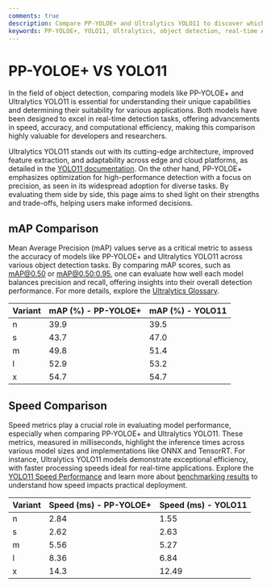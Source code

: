 ```yaml
---
comments: true
description: Compare PP-YOLOE+ and Ultralytics YOLO11 to discover which model excels in object detection, real-time AI, and edge AI applications. Dive into their performance, accuracy, and efficiency for diverse computer vision tasks.
keywords: PP-YOLOE+, YOLO11, Ultralytics, object detection, real-time AI, edge AI, computer vision, model comparison
---
```




# PP-YOLOE+ VS YOLO11

In the field of object detection, comparing models like PP-YOLOE+ and Ultralytics YOLO11 is essential for understanding their unique capabilities and determining their suitability for various applications. Both models have been designed to excel in real-time detection tasks, offering advancements in speed, accuracy, and computational efficiency, making this comparison highly valuable for developers and researchers.

Ultralytics YOLO11 stands out with its cutting-edge architecture, improved feature extraction, and adaptability across edge and cloud platforms, as detailed in the [YOLO11 documentation](https://docs.ultralytics.com/models/yolo11/). On the other hand, PP-YOLOE+ emphasizes optimization for high-performance detection with a focus on precision, as seen in its widespread adoption for diverse tasks. By evaluating them side by side, this page aims to shed light on their strengths and trade-offs, helping users make informed decisions.




## mAP Comparison

Mean Average Precision (mAP) values serve as a critical metric to assess the accuracy of models like PP-YOLOE+ and Ultralytics YOLO11 across various object detection tasks. By comparing mAP scores, such as [mAP@0.50](https://www.ultralytics.com/glossary/mean-average-precision-map) or [mAP@0.50:0.95](https://docs.ultralytics.com/guides/yolo-performance-metrics/), one can evaluate how well each model balances precision and recall, offering insights into their overall detection performance. For more details, explore the [Ultralytics Glossary](https://www.ultralytics.com/glossary).


| Variant | mAP (%) - PP-YOLOE+ | mAP (%) - YOLO11 |
|---------|--------------------|--------------------|
| n | 39.9 | 39.5 |
| s | 43.7 | 47.0 |
| m | 49.8 | 51.4 |
| l | 52.9 | 53.2 |
| x | 54.7 | 54.7 |



## Speed Comparison

Speed metrics play a crucial role in evaluating model performance, especially when comparing PP-YOLOE+ and Ultralytics YOLO11. These metrics, measured in milliseconds, highlight the inference times across various model sizes and implementations like ONNX and TensorRT. For instance, Ultralytics YOLO11 models demonstrate exceptional efficiency, with faster processing speeds ideal for real-time applications. Explore the [YOLO11 Speed Performance](https://docs.ultralytics.com/models/yolo11/) and learn more about [benchmarking results](https://docs.ultralytics.com/reference/utils/benchmarks/) to understand how speed impacts practical deployment.


| Variant | Speed (ms) - PP-YOLOE+ | Speed (ms) - YOLO11 |
|---------|-----------------------|-----------------------|
| n | 2.84 | 1.55 |
| s | 2.62 | 2.63 |
| m | 5.56 | 5.27 |
| l | 8.36 | 6.84 |
| x | 14.3 | 12.49 |